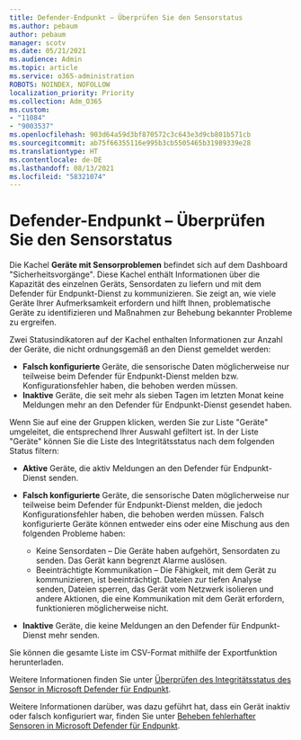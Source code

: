 ```yaml
---
title: Defender-Endpunkt – Überprüfen Sie den Sensorstatus
ms.author: pebaum
author: pebaum
manager: scotv
ms.date: 05/21/2021
ms.audience: Admin
ms.topic: article
ms.service: o365-administration
ROBOTS: NOINDEX, NOFOLLOW
localization_priority: Priority
ms.collection: Adm_O365
ms.custom:
- "11084"
- "9003537"
ms.openlocfilehash: 903d64a59d3bf870572c3c643e3d9cb801b571cb
ms.sourcegitcommit: ab75f66355116e995b3cb5505465b31989339e28
ms.translationtype: HT
ms.contentlocale: de-DE
ms.lasthandoff: 08/13/2021
ms.locfileid: "58321074"
---
```

# <a name="defender-endpoint-check-sensor-status"></a>Defender-Endpunkt – Überprüfen Sie den Sensorstatus

Die Kachel **Geräte mit Sensorproblemen** befindet sich auf dem Dashboard "Sicherheitsvorgänge". Diese Kachel enthält Informationen über die Kapazität des einzelnen Geräts, Sensordaten zu liefern und mit dem Defender für Endpunkt-Dienst zu kommunizieren. Sie zeigt an, wie viele Geräte Ihrer Aufmerksamkeit erfordern und hilft Ihnen, problematische Geräte zu identifizieren und Maßnahmen zur Behebung bekannter Probleme zu ergreifen.

Zwei Statusindikatoren auf der Kachel enthalten Informationen zur Anzahl der Geräte, die nicht ordnungsgemäß an den Dienst gemeldet werden:

- **Falsch konfigurierte** Geräte, die sensorische Daten möglicherweise nur teilweise beim Defender für Endpunkt-Dienst melden bzw. Konfigurationsfehler haben, die behoben werden müssen.
- **Inaktive** Geräte, die seit mehr als sieben Tagen im letzten Monat keine Meldungen mehr an den Defender für Endpunkt-Dienst gesendet haben.

Wenn Sie auf eine der Gruppen klicken, werden Sie zur Liste "Geräte" umgeleitet, die entsprechend Ihrer Auswahl gefiltert ist. In der Liste "Geräte" können Sie die Liste des Integritätsstatus nach dem folgenden Status filtern:

- **Aktive** Geräte, die aktiv Meldungen an den Defender für Endpunkt-Dienst senden.
- **Falsch konfigurierte** Geräte, die sensorische Daten möglicherweise nur teilweise beim Defender für Endpunkt-Dienst melden, die jedoch Konfigurationsfehler haben, die behoben werden müssen. Falsch konfigurierte Geräte können entweder eins oder eine Mischung aus den folgenden Probleme haben:

    - Keine Sensordaten – Die Geräte haben aufgehört, Sensordaten zu senden. Das Gerät kann begrenzt Alarme auslösen.
    - Beeinträchtigte Kommunikation – Die Fähigkeit, mit dem Gerät zu kommunizieren, ist beeinträchtigt. Dateien zur tiefen Analyse senden, Dateien sperren, das Gerät vom Netzwerk isolieren und andere Aktionen, die eine Kommunikation mit dem Gerät erfordern, funktionieren möglicherweise nicht.
- **Inaktive** Geräte, die keine Meldungen an den Defender für Endpunkt-Dienst mehr senden.

Sie können die gesamte Liste im CSV-Format mithilfe der Exportfunktion herunterladen.

Weitere Informationen finden Sie unter [Überprüfen des Integritätsstatus des Sensor in Microsoft Defender für Endpunkt](https://docs.microsoft.com/microsoft-365/security/defender-endpoint/check-sensor-status).

Weitere Informationen darüber, was dazu geführt hat, dass ein Gerät inaktiv oder falsch konfiguriert war, finden Sie unter [Beheben fehlerhafter Sensoren in Microsoft Defender für Endpunkt](https://docs.microsoft.com/microsoft-365/security/defender-endpoint/fix-unhealthy-sensors).
